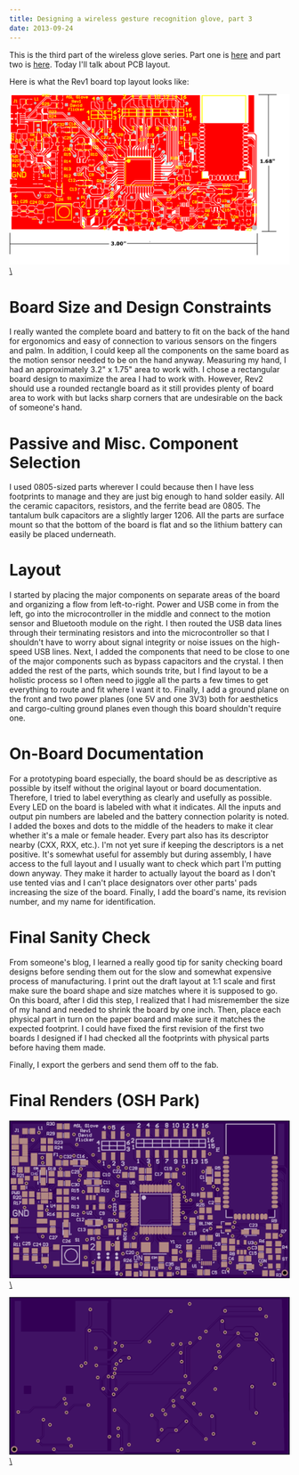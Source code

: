 ```yaml
---
title: Designing a wireless gesture recognition glove, part 3
date: 2013-09-24
---
```


This is the third part of the wireless glove series. Part one is [here](/posts/ASL_Glove_part1.html) and part two is [here](/posts/ASL_Glove_part2.html). Today I'll talk about PCB layout. <!--more-->

Here is what the Rev1 board top layout looks like:

<a href="/images/Rev1_top_layout.png">

![Top layout](/images/Rev1_top_layout.png)\

</a>

Board Size and Design Constraints
=================================

I really wanted the complete board and battery to fit on the back of the hand for ergonomics and easy of connection to various sensors on the fingers and palm. In addition, I could keep all the components on the same board as the motion sensor needed to be on the hand anyway. Measuring my hand, I had an approximately 3.2" x 1.75" area to work with. I chose a rectangular board design to maximize the area I had to work with. However, Rev2 should use a rounded rectangle board as it still provides plenty of board area to work with but lacks sharp corners that are undesirable on the back of someone's hand.

Passive and Misc. Component Selection
=====================================

I used 0805-sized parts wherever I could because then I have less footprints to manage and they are just big enough to hand solder easily. All the ceramic capacitors, resistors, and the ferrite bead are 0805. The tantalum bulk capacitors are a slightly larger 1206. All the parts are surface mount so that the bottom of the board is flat and so the lithium battery can easily be placed underneath. 

Layout
======

I started by placing the major components on separate areas of the board and organizing a flow from left-to-right. Power and USB come in from the left, go into the microcontroller in the middle and connect to the motion sensor and Bluetooth module on the right. I then routed the USB data lines through their terminating resistors and into the microcontroller so that I shouldn't have to worry about signal integrity or noise issues on the high-speed USB lines. Next, I added the components that need to be close to one of the major components such as bypass capacitors and the crystal. I then added the rest of the parts, which sounds trite, but I find layout to be a holistic process so I often need to jiggle all the parts a few times to get everything to route and fit where I want it to. Finally, I add a ground plane on the front and two power planes (one 5V and one 3V3) both for aesthetics and cargo-culting ground planes even though this board shouldn't require one.

On-Board Documentation
======================

For a prototyping board especially, the board should be as descriptive as possible by itself without the original layout or board documentation. Therefore, I tried to label everything as clearly and usefully as possible. Every LED on the board is labeled with what it indicates. All the inputs and output pin numbers are labeled and the battery connection polarity is noted. I added the boxes and dots to the middle of the headers to make it clear whether it's a male or female header. Every part also has its descriptor nearby (CXX, RXX, etc.). I'm not yet sure if keeping the descriptors is a net positive. It's somewhat useful for assembly but during assembly, I have access to the full layout and I usually want to check which part I'm putting down anyway. They make it harder to actually layout the board as I don't use tented vias and I can't place designators over other parts' pads increasing the size of the board. Finally, I add the board's name, its revision number, and my name for identification.

Final Sanity Check
==================

From someone's blog, I learned a really good tip for sanity checking board designs before sending them out for the slow and somewhat expensive process of manufacturing. I print out the draft layout at 1:1 scale and first make sure the board shape and size matches where it is supposed to go. On this board, after I did this step, I realized that I had misremember the size of my hand and needed to shrink the board by one inch. Then, place each physical part in turn on the paper board and make sure it matches the expected footprint. I could have fixed the first revision of the first two boards I designed if I had checked all the footprints with physical parts before having them made.

Finally, I export the gerbers and send them off to the fab.

Final Renders (OSH Park)
========================

<a href="/images/Rev1_top_render.png">

![Top render](/images/Rev1_top_render.png)\

</a>

<a href="/images/Rev1_bot_render.png">

![Top layout](/images/Rev1_bot_render.png)\

</a>